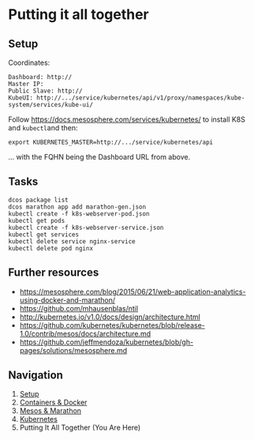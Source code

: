 # Putting it all together

## Setup

Coordinates:

    Dashboard: http://
    Master IP:
    Public Slave: http://
    KubeUI: http://.../service/kubernetes/api/v1/proxy/namespaces/kube-system/services/kube-ui/

Follow https://docs.mesosphere.com/services/kubernetes/ to install K8S and `kubectl`and then:

    export KUBERNETES_MASTER=http://.../service/kubernetes/api
    
... with the FQHN being the Dashboard URL from above.

## Tasks

    dcos package list
    dcos marathon app add marathon-gen.json
    kubectl create -f k8s-webserver-pod.json
    kubectl get pods
    kubectl create -f k8s-webserver-service.json
    kubectl get services
    kubectl delete service nginx-service
    kubectl delete pod nginx

## Further resources

- https://mesosphere.com/blog/2015/06/21/web-application-analytics-using-docker-and-marathon/
- https://github.com/mhausenblas/ntil
- http://kubernetes.io/v1.0/docs/design/architecture.html
- https://github.com/kubernetes/kubernetes/blob/release-1.0/contrib/mesos/docs/architecture.md
- https://github.com/jeffmendoza/kubernetes/blob/gh-pages/solutions/mesosphere.md


## Navigation

1. [Setup](../README.md)
1. [Containers &amp; Docker](../docker)
1. [Mesos &amp; Marathon](../mesos-marathon)
1. [Kubernetes](../kubernetes)
1. Putting It All Together (You Are Here)